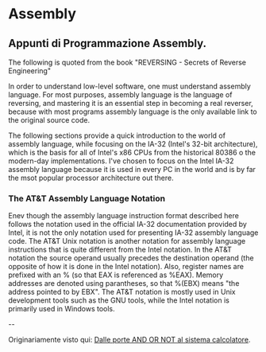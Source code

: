 # Assembly

## Appunti di Programmazione Assembly.

The following is quoted from the book "REVERSING - Secrets of Reverse
Engineering"

In order to understand low-level software, one must understand assembly
language. For most purposes, assembly language is the language of reversing, and
mastering it is an essential step in becoming a real reverser, because with most
programs assembly language is the only available link to the original source
code.

The following sections provide a quick introduction to the world of assembly
language, while focusing on the IA-32 (Intel's 32-bit architecture), which is
the basis for all of Intel's x86 CPUs from the historical 80386 o the modern-day
implementations. I've chosen to focus on the Intel IA-32 assembly language
because it is used in every PC in the world and is by far the msot popular
processor architecture out there.

### The AT&T Assembly Language Notation
Enev though the assembly language instruction format described here follows the
notation used in the official IA-32 documentation provided by Intel, it is not
the only notation used for presenting IA-32 assembly language code. The AT&T
Unix notation is another notation for assembly language instructions that is
quite different from the Intel notation. In the AT&T notation the source operand
usually precedes the destination operand (the opposite of how it is done in the
Intel notation). Also, register names are prefixed with an % (so that EAX is
referenced as %EAX). Memory addresses are denoted using parantheses, so that
%(EBX) means "the address pointed to by EBX". The AT&T notation is mostly used
in Unix development tools such as the GNU tools, while the Intel notation is
primarily used in Windows tools.

--

Originariamente visto qui: [Dalle porte AND OR NOT al sistema
calcolatore](http://www.edizioniets.com/scheda.asp?n=9788846743114).
